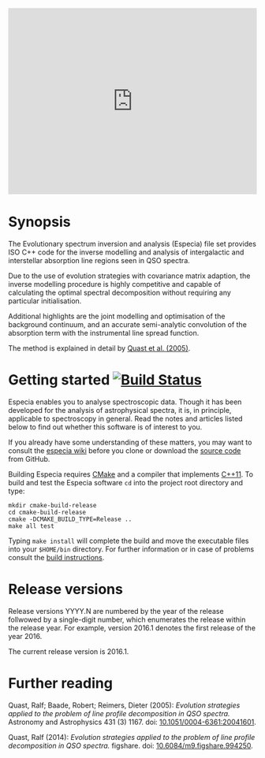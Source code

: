 <div style="position:relative;padding-bottom:75%;height:0;overflow:hidden;width:100%;height:auto">
<iframe style="position:absolute;top:0;left:0;width:100%;height: 100%" src="https://widgets.figshare.com/articles/994250/embed?show_title=0" frameborder="0"></iframe>
</div>

# Synopsis

The Evolutionary spectrum inversion and analysis (Especia) file set
provides ISO C++ code for the inverse modelling and analysis of intergalactic and
interstellar absorption line regions seen in QSO spectra.

Due to the use of evolution strategies with covariance matrix adaption, the inverse
modelling procedure is highly competitive and capable of calculating the optimal
spectral decomposition without requiring any particular initialisation.

Additional highlights are the joint modelling and optimisation of the background
continuum, and an accurate semi-analytic convolution of the absorption term with
the instrumental line spread function.

The method is explained in detail by
[Quast et al. (2005)](http://dx.doi.org/10.1051/0004-6361:20041601).


# Getting started [![Build Status](https://travis-ci.org/octoflar/especia.svg?branch=master)](https://travis-ci.org/octoflar/especia)

Especia enables you to analyse spectroscopic data. Though it has been developed
for the analysis of astrophysical spectra, it is, in principle, applicable to
spectroscopy in general. Read the notes and articles listed below to find out
whether this software is of interest to you.

If you already have some understanding of these matters, you may want to consult the 
[especia wiki](https://github.com/octoflar/especia/wiki)
before you clone or download the [source code](https://github.com/octoflar/especia)
from GitHub.

Building Especia requires [CMake](https://cmake.org) and a compiler that implements
[C++11](https://en.wikipedia.org/wiki/C%2B%2B11). To build and test the Especia
software `cd` into the project root directory and type:

    mkdir cmake-build-release
    cd cmake-build-release
    cmake -DCMAKE_BUILD_TYPE=Release ..
    make all test

Typing `make install` will complete the build and move the executable files into your
`$HOME/bin` directory. For further information or in case of problems consult the
[build instructions](https://github.com/octoflar/especia/wiki/Build-instructions).


# Release versions

Release versions YYYY.N are numbered by the year of the release follwowed by a
single-digit number, which enumerates the release within the release year. For
example, version 2016.1 denotes the first release of the year 2016.

The current release version is 2016.1. 


# Further reading

Quast, Ralf; Baade, Robert; Reimers, Dieter (2005): *Evolution strategies applied to the problem of line profile decomposition in QSO spectra.*
Astronomy and Astrophysics 431 (3) 1167.
doi: [10.1051/0004-6361:20041601](http://dx.doi.org/10.1051/0004-6361:20041601).

Quast, Ralf (2014): *Evolution strategies applied to the problem of line profile decomposition in QSO spectra.* figshare.
doi: [10.6084/m9.figshare.994250](https://doi.org/10.6084/m9.figshare.994250).
